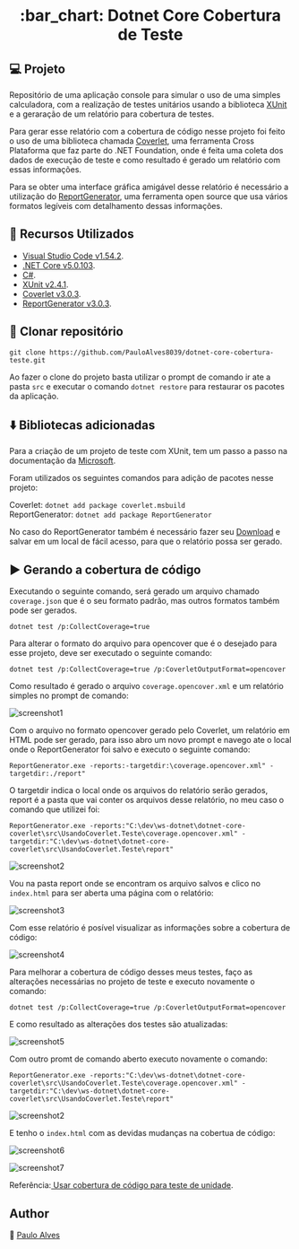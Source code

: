 <h1 align="center">:bar_chart: Dotnet Core Cobertura de Teste</h1>

## :computer: Projeto

Repositório de uma aplicação console para simular o uso de uma simples calculadora, com a realização de testes unitários usando a biblioteca [XUnit](https://xunit.net/) 
e a geraração de um relatório para cobertura de testes.

Para gerar esse relatório com a cobertura de código nesse projeto foi feito o uso de uma biblioteca chamada [Coverlet](https://github.com/coverlet-coverage/coverlet), 
uma ferramenta Cross Plataforma que faz parte do .NET Foundation, onde é feita uma coleta dos dados de execução de teste 
e como resultado é gerado um relatório com essas informações.

Para se obter uma interface gráfica amigável desse relatório é necessário a utilização do [ReportGenerator](https://github.com/danielpalme/ReportGenerator), 
uma ferramenta open source que usa vários formatos legíveis com detalhamento dessas informações.

## :wrench: Recursos Utilizados

- [Visual Studio Code v1.54.2](https://code.visualstudio.com/).
- [.NET Core v5.0.103](https://dotnet.microsoft.com/download/dotnet/5.0).
- [C#](https://code.visualstudio.com/).
- [XUnit v2.4.1](https://xunit.net/).
- [Coverlet v3.0.3](https://github.com/coverlet-coverage/coverlet).
- [ReportGenerator v3.0.3](https://github.com/danielpalme/ReportGenerator).

## :floppy_disk: Clonar repositório

```git clone https://github.com/PauloAlves8039/dotnet-core-cobertura-teste.git```

Ao fazer o clone do projeto basta utilizar o prompt de comando ir ate a pasta ``` src ``` e executar o comando ``` dotnet restore ``` para restaurar os pacotes da aplicação.  

## :arrow_down: Bibliotecas adicionadas

Para a criação de um projeto de teste com XUnit, tem um passo a passo na documentação da [Microsoft](https://docs.microsoft.com/pt-br/dotnet/core/testing/unit-testing-with-dotnet-test).

Foram utilizados os seguintes comandos para adição de pacotes nesse projeto:

Coverlet: ```dotnet add package coverlet.msbuild```
<br/>
ReportGenerator: ```dotnet add package ReportGenerator```

No caso do ReportGenerator também é necessário fazer seu [Download](https://github.com/danielpalme/ReportGenerator/releases) e salvar em um local de fácil acesso,
para que o relatório possa ser gerado.

## :arrow_forward: Gerando a cobertura de código

Executando o seguinte comando, será gerado um arquivo chamado ```coverage.json``` que é o seu formato padrão, 
mas outros formatos também pode ser gerados.  

```dotnet test /p:CollectCoverage=true```

Para alterar o formato do arquivo para opencover que é o desejado para esse projeto, deve ser executado o seguinte comando:

```dotnet test /p:CollectCoverage=true /p:CoverletOutputFormat=opencover```

Como resultado é gerado o arquivo ```coverage.opencover.xml``` e um relatório simples no prompt de comando:

![screenshot1](https://github.com/PauloAlves8039/dotnet-core-cobertura-teste/blob/master/src/UsandoCoverlet.App/assets/img/screenshot1.png)

Com o arquivo no formato opencover gerado pelo Coverlet, um relatório em HTML pode ser gerado, 
para isso abro um novo prompt e navego ate o local onde o ReportGenerator foi salvo e executo o seguinte comando:

```ReportGenerator.exe -reports:-targetdir:\coverage.opencover.xml" -targetdir:./report"```

O targetdir indica o local onde os arquivos do relatório serão gerados, report é a pasta que vai conter os arquivos desse relatório, 
no meu caso o comando que utilizei foi:

```ReportGenerator.exe -reports:"C:\dev\ws-dotnet\dotnet-core-coverlet\src\UsandoCoverlet.Teste\coverage.opencover.xml" -targetdir:"C:\dev\ws-dotnet\dotnet-core-coverlet\src\UsandoCoverlet.Teste\report"```

![screenshot2](https://github.com/PauloAlves8039/dotnet-core-cobertura-teste/blob/master/src/UsandoCoverlet.App/assets/img/screenshot2.png)

Vou na pasta report onde se encontram os arquivo salvos e clico no ```index.html``` para ser aberta uma página com o relatório:

![screenshot3](https://github.com/PauloAlves8039/dotnet-core-cobertura-teste/blob/master/src/UsandoCoverlet.App/assets/img/screenshot3.png)

Com esse relatório é posível visualizar as informações sobre a cobertura de código:

![screenshot4](https://github.com/PauloAlves8039/dotnet-core-cobertura-teste/blob/master/src/UsandoCoverlet.App/assets/img/screenshot4.png)

Para melhorar a cobertura de código desses meus testes, faço as alterações necessárias no projeto de teste e executo novamente o comando:

```dotnet test /p:CollectCoverage=true /p:CoverletOutputFormat=opencover```

E como resultado as alterações dos testes são atualizadas:

![screenshot5](https://github.com/PauloAlves8039/dotnet-core-cobertura-teste/blob/master/src/UsandoCoverlet.App/assets/img/screenshot5.png)

Com outro promt de comando aberto executo novamente o comando:

```ReportGenerator.exe -reports:"C:\dev\ws-dotnet\dotnet-core-coverlet\src\UsandoCoverlet.Teste\coverage.opencover.xml" -targetdir:"C:\dev\ws-dotnet\dotnet-core-coverlet\src\UsandoCoverlet.Teste\report"```

![screenshot2](https://github.com/PauloAlves8039/dotnet-core-cobertura-teste/blob/master/src/UsandoCoverlet.App/assets/img/screenshot2.png)

E tenho o ```index.html``` com as devidas mudanças na cobertua de código:

![screenshot6](https://github.com/PauloAlves8039/dotnet-core-cobertura-teste/blob/master/src/UsandoCoverlet.App/assets/img/screenshot6.png)

![screenshot7](https://github.com/PauloAlves8039/dotnet-core-cobertura-teste/blob/master/src/UsandoCoverlet.App/assets/img/screenshot7.png)

Referência:[ Usar cobertura de código para teste de unidade](https://docs.microsoft.com/pt-br/dotnet/core/testing/unit-testing-code-coverage?tabs=windows).

## Author

:boy: [Paulo Alves](https://github.com/PauloAlves8039)

